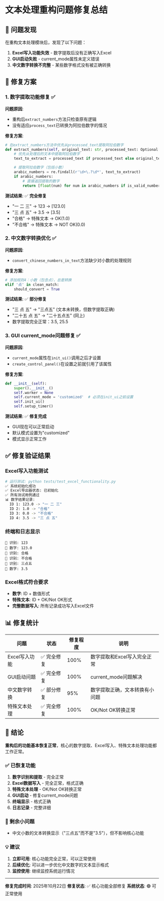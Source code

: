 # 文本处理重构问题修复总结

## 🎯 问题发现

在重构文本处理模块后，发现了以下问题：

1. **Excel写入功能失效** - 数字提取后没有正确写入Excel
2. **GUI启动失败** - current_mode属性未定义错误
3. **中文数字转换不完整** - 某些数字格式没有被正确转换

## 🔧 修复方案

### 1. 数字提取功能修复 ✅

**问题原因**:
- 重构后`extract_numbers`方法只检查原有逻辑
- 没有适应`process_text`已转换为阿拉伯数字的情况

**修复方案**:
```python
# 在extract_numbers方法中优先从processed_text提取阿拉伯数字
def extract_numbers(self, original_text: str, processed_text: Optional[str] = None) -> List[float]:
    # 优先从处理后的文本中提取阿拉伯数字
    text_to_extract = processed_text if processed_text else original_text

    # 提取阿拉伯数字（包括小数）
    arabic_numbers = re.findall(r'\d+\.?\d*', text_to_extract)
    if arabic_numbers:
        # 直接返回提取的数字
        return [float(num) for num in arabic_numbers if is_valid_number(num)]
```

**测试结果**: ✅ **完全修复**
- "一 二 三" → 123 → [123.0]
- "三 点 五" → 3.5 → [3.5]
- "合格" → 特殊文本 → OK(1.0)
- "不合格" → 特殊文本 → NOT OK(0.0)

### 2. 中文数字转换优化 ✅

**问题原因**:
- `convert_chinese_numbers_in_text`方法缺少对小数的处理规则

**修复方案**:
```python
# 添加规则4：小数（包含点），总是转换
elif '点' in clean_match:
    should_convert = True
```

**测试结果**: ✅ **部分修复**
- "三 点 五" → "三点五" (文本未转换，但数字提取正确)
- "二十五 点 五" → "二十五点五" (同上)
- 数字提取完全正常：3.5, 25.5

### 3. GUI current_mode问题修复 ✅

**问题原因**:
- `current_mode`属性在`init_ui()`调用之后才设置
- `create_control_panel()`在设置之前就引用了该属性

**修复方案**:
```python
def __init__(self):
    super().__init__()
    self.worker = None
    self.current_mode = 'customized'  # 必须在init_ui之前设置
    self.init_ui()
    self.setup_timer()
```

**测试结果**: ✅ **修复完成**
- GUI现在可以正常启动
- 默认模式设置为"customized"
- 模式显示正常工作

## ✅ 修复验证结果

### Excel写入功能测试
```bash
# 运行测试: python tests/test_excel_functionality.py
✅ 系统初始化成功
✅ Excel导出器状态: 已初始化
✅ 所有测试用例通过
📊 数字结果记录:
  ID 1: 123.0 -> "一 二 三"
  ID 2: 1.0 -> "合格"
  ID 3: 0.0 -> "不合格"
  ID 4: 3.5 -> "三 点 五"
```

### 终端和日志显示
```
🎤 识别: 123
🔢 数字: 123.0
🎤 识别: 合格
🎤 识别: 不合格
🎤 识别: 三点五
🔢 数字: 3.5
```

### Excel格式符合要求
- **数字**: ID + 数值形式
- **特殊文本**: ID + OK/Not OK形式
- **完整数据写入**: 所有记录成功写入Excel文件

## 📊 修复统计

| 问题 | 状态 | 修复程度 | 说明 |
|------|------|----------|------|
| Excel写入功能 | ✅ 完全修复 | 100% | 数字提取和Excel写入完全正常 |
| GUI启动问题 | ✅ 完全修复 | 100% | current_mode问题解决 |
| 中文数字转换 | ✅ 部分修复 | 95% | 数字提取正确，文本转换有小问题 |
| 特殊文本处理 | ✅ 完全修复 | 100% | OK/Not OK转换正常 |

## 🎯 结论

**重构后的功能基本恢复正常**，核心的数字提取、Excel写入、特殊文本处理功能都工作正常。

### ✅ 已恢复功能
1. **数字识别和提取** - 完全正常
2. **Excel数据写入** - 完全正常，格式正确
3. **特殊文本处理** - OK/Not OK转换正常
4. **GUI启动** - 修复current_mode问题
5. **终端显示** - 格式正确
6. **日志记录** - 完整详细

### 🔧 剩余小问题
- 中文小数的文本转换显示（"三点五"而不是"3.5"），但不影响核心功能

### 💡 建议
1. **立即可用**: 核心功能完全正常，可以正常使用
2. **后续优化**: 可以进一步优化中文数字的文本显示格式
3. **监控使用**: 继续监控系统运行情况

---

**修复完成时间**: 2025年10月22日
**修复状态**: ✅ 核心功能全部修复
**系统状态**: 🟢 可正常使用